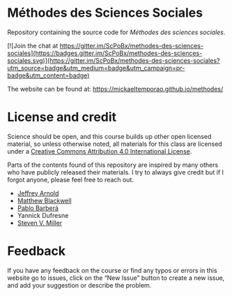 # Méthodes des Sciences Sociales
Repository containing the source code for *Méthodes des sciences sociales*.

[![Join the chat at https://gitter.im/ScPoBx/methodes-des-sciences-sociales](https://badges.gitter.im/ScPoBx/methodes-des-sciences-sociales.svg)](https://gitter.im/ScPoBx/methodes-des-sciences-sociales?utm_source=badge&utm_medium=badge&utm_campaign=pr-badge&utm_content=badge)

The website can be found at: https://mickaeltemporao.github.io/methodes/

# License and credit

Science should be open, and this course builds up other open licensed material, so unless otherwise noted, all materials for this class are licensed under a <a rel="license" href="https://creativecommons.org/licenses/by/4.0/">Creative Commons Attribution 4.0 International License</a>.

Parts of the contents found of this repository are inspired by many others who have publicly released their materials.
I try to always give credit but if I forgot anyone, please feel free to reach out.

- [Jeffrey Arnold](http://www.jrnold.me/)
- [Matthew Blackwell](https://mattblackwell.org/)
- [Pablo Barberá](http://pablobarbera.com/)
- Yannick Dufresne
- [Steven V. Miller](http://svmiller.com/)

# Feedback
If you have any feedback on the course or find any typos or errors in this website go to issues, click on the “New Issue” button to create a new issue, and add your suggestion or describe the problem.

